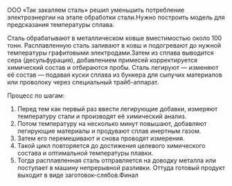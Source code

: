 
 ООО «Так закаляем сталь» решил уменьшить потребление электроэнергии на этапе обработки стали.Нужно построить модель для предсказания температуры сплава.


Сталь обрабатывают в металлическом ковше вместимостью около 100 тонн. Расплавленную сталь заливают в ковш и подогревают до нужной температуры графитовыми электродами.Затем из сплава выводится сера (десульфурация), добавлением примесей корректируется химический состав и отбираются пробы. Сталь легируют — изменяют её состав — подавая куски сплава из бункера для сыпучих материалов или проволоку через специальный трайб-аппарат.

   Процесс по шагам:
   1. Перед тем как первый раз ввести легирующие добавки, измеряют температуру стали и производят её химический анализ.
   2. Потом температуру на несколько минут повышают, добавляют легирующие материалы и продувают сплав инертным газом. 
   3. Затем его перемешивают и снова проводят измерения.
   4. Такой цикл повторяется до достижения целевого химического состава и оптимальной температуры плавки.
   5. Тогда расплавленная сталь отправляется на доводку металла или поступает в машину непрерывной разливки. Оттуда готовый продукт выходит в виде заготовок-слябов.Финал 


